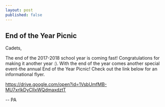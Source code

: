 ```yaml
---
layout: post
published: false
---
```

## End of the Year Picnic

Cadets,

The end of the 2017-2018 school year is coming fast! Congratulations for making it another year :). With the end of the year comes another special event-the annual End of the Year Picnic! Check out the link below for an informational flyer.

https://drive.google.com/open?id=1VsbUmfMB-MU7xrIkDyCIIxWQdmaxdztT

-- PA
